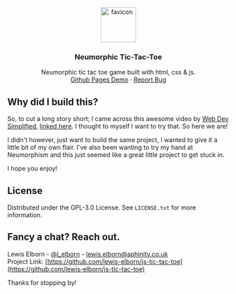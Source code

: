 <div id="top"></div>

<!--
*** Basic Github Readme Boilerplate.
-->

<!-- Readme hero -->
<div align="center">
  <a href="https://github.com/lewis-elborn/js-tic-tac-toe">
    <img src="assets/favicon.svg" alt="favicon" width="80" height="80">
  </a>

<h3 align="center">Neumorphic Tic-Tac-Toe</h3>
<p align="center">Neumorphic tic tac toe game built with html, css & js.</br>
    <a href="https://lewis-elborn.github.io/js-tic-tac-toe/">Github Pages Demo</a>
    ·
    <a href="https://github.com/lewis-elborn/js-tic-tac-toe/issues">Report Bug</a>
</p>
</div>

<!-- Why did I build this? -->

## Why did I build this?

So, to cut a long story short; I came across this awesome video by [Web Dev Simplified](https://www.youtube.com/channel/UCFbNIlppjAuEX4znoulh0Cw), [linked here](https://www.youtube.com/watch?v=Y-GkMjUZsmM&ab_channel=WebDevSimplified). I thought to myself I want to try that. So here we are!

I didn't however, just want to build the same project, I wanted to give it a little bit of my own flair. I've also been wanting to try my hand at Neumorphism and this just seemed like a great little project to get stuck in.

I hope you enjoy!

<!-- License -->

## License

Distributed under the GPL-3.0 License. See `LICENSE.txt` for more information.

<!-- Contact -->

## Fancy a chat? Reach out.

Lewis Elborn - [@l_elborn](https://twitter.com/l_elborn) - lewis.elborn@aphinity.co.uk</br>
Project Link: [https://github.com/lewis-elborn/js-tic-tac-toe](https://github.com/lewis-elborn/js-tic-tac-toe)

Thanks for stopping by!
